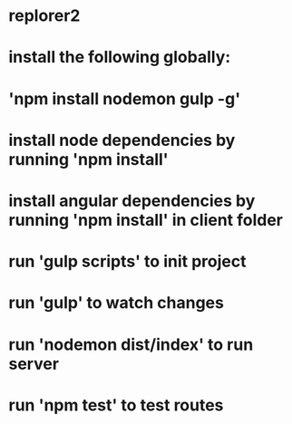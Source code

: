 # replorer2

# install the following globally:
# 'npm install nodemon gulp -g'

# install node dependencies by running 'npm install'
# install angular dependencies by running 'npm install' in client folder

# run 'gulp scripts' to init project
# run 'gulp' to watch changes

# run 'nodemon dist/index' to run server

# run 'npm test' to test routes